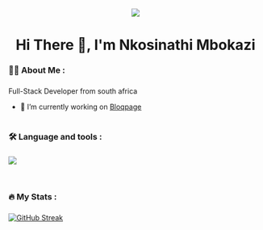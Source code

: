 ###

<div align="center">
  <img src="https://visitor-badge.laobi.icu/badge?page_id=d0nda.d0nda&"  />
</div>

###

<h1 align="center">Hi There 👋, I'm Nkosinathi Mbokazi</h1>

###

<h3 align="left">👩‍💻  About Me :</h3>

###

<p align="left">Full-Stack Developer from south africa </p>

- 🔭 I’m currently working on [Bloqpage](https://bloqpage.com)
 <br><br>

###

<h3 align="left">🛠 Language and tools :</h3>

###

<p align="left">
<img src="https://skillicons.dev/icons?i=html,css,js,react,nextjs,bootstrap,tailwindcss,mongodb,express,nodejs,git,github,vscode&perline=8">
</p>
<br>


###

<h3 align="left">🔥 My Stats :</h3>

###

[![GitHub Streak](https://streak-stats.demolab.com?user=d0nda&theme=dark)](https://git.io/streak-stats)
###
